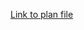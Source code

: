 [Link to plan file](https://docs.google.com/document/d/1sX2k25FwiOH9ST86ASOIyGQnvJf9nvsWt8uqboyOA3Q/edit#heading=h.79oavyng3u3t)
